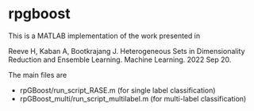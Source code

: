 # rpgboost
This is a MATLAB implementation of the work presented in 

Reeve H, Kaban A, Bootkrajang J. Heterogeneous Sets in Dimensionality Reduction and Ensemble Learning. Machine Learning. 2022 Sep 20.

The main files are
- rpGBoost/run_script_RASE.m  (for single label classification)
- rpGBoost_multi/run_script_multilabel.m (for multi-label classification)

